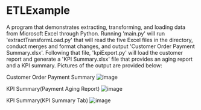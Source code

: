# ETLExample
A program that demonstrates extracting, transforming, and loading data from Microsoft Excel through Python. Running 'main.py' will run 'extractTransformLoad.py' that will read the five Excel files in the directory, conduct merges and format changes, and output 'Customer Order Payment Summary.xlsx'. Following that file, 'kpiExport.py' will load the customer report and generate a 'KPI Summary.xlsx' file that provides an aging report and a KPI summary. Pictures of the output are provided below:

Customer Order Payment Summary
![image](https://github.com/user-attachments/assets/0566b811-1dac-40e5-8b09-a173d1255949)

KPI Summary(Payment Aging Report)
![image](https://github.com/user-attachments/assets/d1a5ce1d-1174-4f35-b343-e290ca29cccc)

KPI Summary(KPI Summary Tab)
![image](https://github.com/user-attachments/assets/57798e11-7223-467f-8bb9-a0a5cf8b5827)

